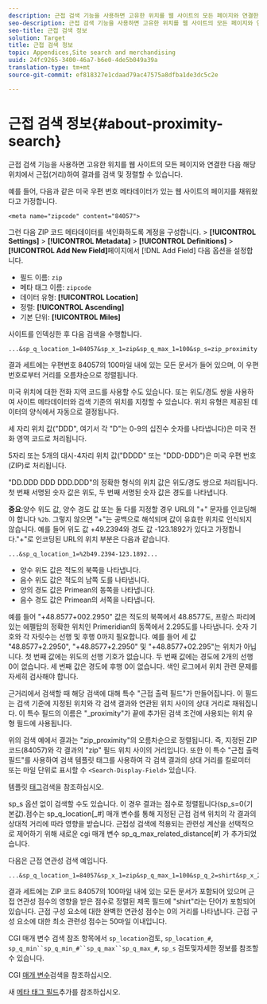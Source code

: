 ```yaml
---
description: 근접 검색 기능을 사용하면 고유한 위치를 웹 사이트의 모든 페이지와 연결한 다음 해당 위치에서 근접(거리)하여 결과를 검색 및 정렬할 수 있습니다.
seo-description: 근접 검색 기능을 사용하면 고유한 위치를 웹 사이트의 모든 페이지와 연결한 다음 해당 위치에서 근접(거리)하여 결과를 검색 및 정렬할 수 있습니다.
seo-title: 근접 검색 정보
solution: Target
title: 근접 검색 정보
topic: Appendices,Site search and merchandising
uuid: 24fc9265-3400-46a7-b6e0-4de5b049a39a
translation-type: tm+mt
source-git-commit: ef818327e1cdaad79ac47575a8dfba1de3dc5c2e

---
```



# 근접 검색 정보{#about-proximity-search}

근접 검색 기능을 사용하면 고유한 위치를 웹 사이트의 모든 페이지와 연결한 다음 해당 위치에서 근접(거리)하여 결과를 검색 및 정렬할 수 있습니다.

예를 들어, 다음과 같은 미국 우편 번호 메타데이터가 있는 웹 사이트의 페이지를 채워왔다고 가정합니다.

```
<meta name="zipcode" content="84057">
```

그런 다음 ZIP 코드 메타데이터를 색인화하도록 계정을 구성합니다. > **[!UICONTROL Settings]** > **[!UICONTROL Metadata]** > **[!UICONTROL Definitions]** > **[!UICONTROL Add New Field]**&#x200B;페이지에서 [!DNL Add Field] 다음 옵션을 설정합니다.

* 필드 이름: `zip`
* 메타 태그 이름: `zipcode`
* 데이터 유형: **[!UICONTROL Location]**
* 정렬: **[!UICONTROL Ascending]**
* 기본 단위: **[!UICONTROL Miles]**

사이트를 인덱싱한 후 다음 검색을 수행합니다.

```
...&sp_q_location_1=84057&sp_x_1=zip&sp_q_max_1=100&sp_s=zip_proximity
```

결과 세트에는 우편번호 84057의 100마일 내에 있는 모든 문서가 들어 있으며, 이 우편번호로부터 거리를 오름차순으로 정렬됩니다.

미국 위치에 대한 전화 지역 코드를 사용할 수도 있습니다. 또는 위도/경도 쌍을 사용하여 사이트 메타데이터와 검색 기준의 위치를 지정할 수 있습니다. 위치 유형은 제공된 데이터의 양식에서 자동으로 결정됩니다.

세 자리 위치 값(&quot;DDD&quot;, 여기서 각 &quot;D&quot;는 0-9의 십진수 숫자를 나타냅니다)은 미국 전화 영역 코드로 처리됩니다.

5자리 또는 5개의 대시-4자리 위치 값(&quot;DDDD&quot; 또는 &quot;DDD-DDD&quot;)은 미국 우편 번호(ZIP)로 처리됩니다.

&quot;DD.DDD DDD DDD.DDD&quot;의 정확한 형식의 위치 값은 위도/경도 쌍으로 처리됩니다. 첫 번째 서명된 숫자 값은 위도, 두 번째 서명된 숫자 값은 경도를 나타냅니다.

**중요**:양수 위도 값, 양수 경도 값 또는 둘 다를 지정할 경우 URL의 &quot;+&quot; 문자를 인코딩해야 합니다 `%2b`. 그렇지 않으면 &quot;+&quot;는 공백으로 해석되며 값이 유효한 위치로 인식되지 않습니다. 예를 들어 위도 값 +49.2394와 경도 값 -123.1892가 있다고 가정합니다.&quot;+&quot;로 인코딩된 URL의 위치 부분은 다음과 같습니다.

```
...&sp_q_location_1=%2b49.2394-123.1892...
```

* 양수 위도 값은 적도의 북쪽을 나타냅니다.
* 음수 위도 값은 적도의 남쪽 도를 나타냅니다.
* 양의 경도 값은 Primean의 동쪽을 나타냅니다.
* 음수 경도 값은 Primean의 서쪽을 나타냅니다.

예를 들어 &quot;+48.8577+002.2950&quot; 값은 적도의 북쪽에서 48.8577도, 프랑스 파리에 있는 에펠탑의 정확한 위치인 Primeridian의 동쪽에서 2.295도를 나타냅니다. 숫자 기호와 각 자릿수는 선행 및 후행 0까지 필요합니다. 예를 들어 세 값 &quot;48.8577+2.2950&quot;, &quot;+48.8577+2.2950&quot; 및 &quot;+48.8577+02.295&quot;는 위치가 아닙니다. 첫 번째 값에는 위도의 선행 기호가 없습니다. 두 번째 값에는 경도에 2개의 선행 0이 없습니다. 세 번째 값은 경도에 후행 0이 없습니다. 색인 로그에서 위치 관련 문제를 자세히 검사해야 합니다.

근거리에서 검색할 때 해당 검색에 대해 특수 &quot;근접 출력 필드&quot;가 만들어집니다. 이 필드는 검색 기준에 지정된 위치와 각 검색 결과와 연관된 위치 사이의 상대 거리로 채워집니다. 이 특수 필드의 이름은 &quot;_proximity&quot;가 끝에 추가된 검색 조건에 사용되는 위치 유형 필드에 사용됩니다.

위의 검색 예에서 결과는 &quot;zip_proximity&quot;의 오름차순으로 정렬됩니다. 즉, 지정된 ZIP 코드(84057)와 각 결과의 &quot;zip&quot; 필드 위치 사이의 거리입니다. 또한 이 특수 &quot;근접 출력 필드&quot;를 사용하여 검색 템플릿 태그를 사용하여 각 검색 결과의 상대 거리를 킬로미터 또는 마일 단위로 표시할 수 `<Search-Display-Field>` 있습니다.

템플릿 [태그](../c-appendices/c-templates.md#reference_F7AA3FF602314E42842BBC740D2CA1A4)검색을 참조하십시오.

sp_s 옵션 없이 검색할 수도 있습니다. 이 경우 결과는 점수로 정렬됩니다(sp_s=0(기본값).점수는 sp_q_location[_#] 매개 변수를 통해 지정된 근접 검색 위치의 각 결과의 상대적 거리에 따라 영향을 받습니다. 근접성 검색에 적용되는 관련성 계산을 선택적으로 제어하기 위해 새로운 cgi 매개 변수 sp_q_max_related_distance[#] 가 추가되었습니다.

다음은 근접 연관성 검색 예입니다.

```
...&sp_q_location_1=84057&sp_x_1=zip&sp_q_max_1=100&sp_q_2=shirt&sp_x_2=title&sp_q_max_relevant_distance_2=50
```

결과 세트에는 ZIP 코드 84057의 100마일 내에 있는 모든 문서가 포함되어 있으며 근접 연관성 점수의 영향을 받은 점수로 정렬된 제목 필드에 &quot;shirt&quot;라는 단어가 포함되어 있습니다. 근접 구성 요소에 대한 완벽한 연관성 점수는 0의 거리를 나타냅니다. 근접 구성 요소에 대한 최소 관련성 점수는 50마일 이내입니다.

CGI 매개 변수 검색 참조 항목에서 `sp_location`검토, `sp_location_#`, `sp_q_min``sp_q_min_#``sp_q_max``sp_q_max_#`, `sp_s` 검토및자세한 정보를 참조할 수 있습니다.

CGI [매개 변수](../c-appendices/c-cgiparameters.md#reference_DA27A8B0728246DA94994885E1353890)검색을 참조하십시오.

새 [메타 태그 필드](../c-about-settings-menu/c-about-metadata-menu.md#task_6DF188C0FC7F4831A4444CA9AFA615E5)추가를 참조하십시오.
